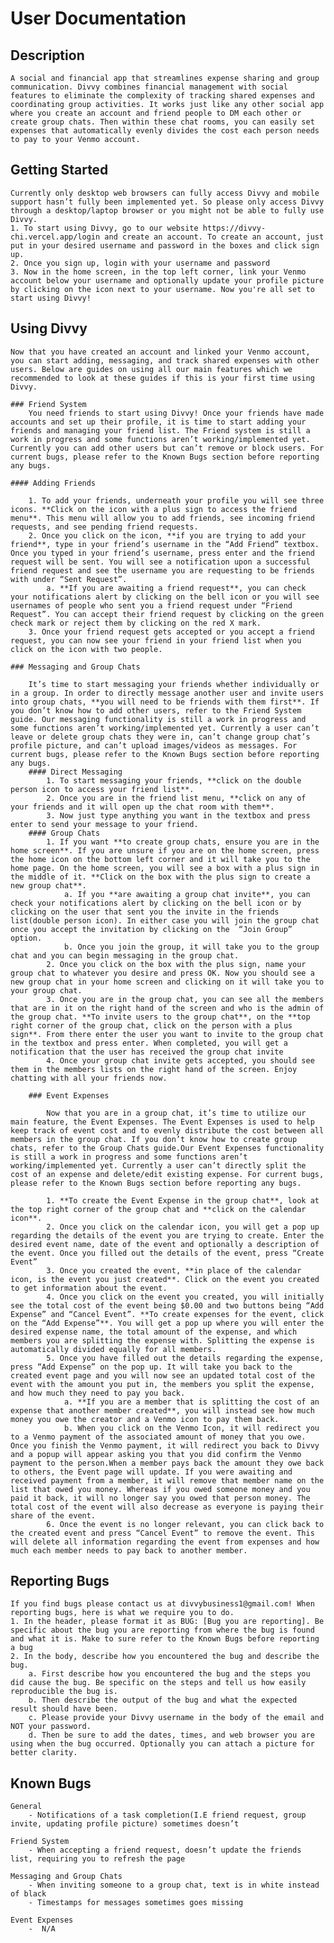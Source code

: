 # User Documentation

## Description

    A social and financial app that streamlines expense sharing and group communication. Divvy combines financial management with social features to eliminate the complexity of tracking shared expenses and coordinating group activities. It works just like any other social app where you create an account and friend people to DM each other or create group chats. Then within these chat rooms, you can easily set expenses that automatically evenly divides the cost each person needs to pay to your Venmo account. 

## Getting Started

    Currently only desktop web browsers can fully access Divvy and mobile support hasn’t fully been implemented yet. So please only access Divvy through a desktop/laptop browser or you might not be able to fully use Divvy.
    1. To start using Divvy, go to our website https://divvy-chi.vercel.app/login and create an account. To create an account, just put in your desired username and password in the boxes and click sign up. 
    2. Once you sign up, login with your username and password
    3. Now in the home screen, in the top left corner, link your Venmo account below your username and optionally update your profile picture by clicking on the icon next to your username. Now you're all set to start using Divvy!

## Using Divvy

    Now that you have created an account and linked your Venmo account, you can start adding, messaging, and track shared expenses with other users. Below are guides on using all our main features which we recommended to look at these guides if this is your first time using Divvy. 

    ### Friend System
        You need friends to start using Divvy! Once your friends have made accounts and set up their profile, it is time to start adding your friends and managing your friend list. The Friend system is still a work in progress and some functions aren’t working/implemented yet. Currently you can add other users but can’t remove or block users. For current bugs, please refer to the Known Bugs section before reporting any bugs.

    #### Adding Friends

        1. To add your friends, underneath your profile you will see three icons. **Click on the icon with a plus sign to access the friend menu**. This menu will allow you to add friends, see incoming friend requests, and see pending friend requests.
        2. Once you click on the icon, **if you are trying to add your friend**, type in your friend’s username in the “Add Friend” textbox. Once you typed in your friend’s username, press enter and the friend request will be sent. You will see a notification upon a successful friend request and see the username you are requesting to be friends with under “Sent Request”.
            a. **If you are awaiting a friend request**, you can check your notifications alert by clicking on the bell icon or you will see usernames of people who sent you a friend request under “Friend Request”. You can accept their friend request by clicking on the green check mark or reject them by clicking on the red X mark.
        3. Once your friend request gets accepted or you accept a friend request, you can now see your friend in your friend list when you click on the icon with two people.

    ### Messaging and Group Chats

        It’s time to start messaging your friends whether individually or in a group. In order to directly message another user and invite users into group chats, **you will need to be friends with them first**. If you don’t know how to add other users, refer to the Friend System guide. Our messaging functionality is still a work in progress and some functions aren’t working/implemented yet. Currently a user can’t leave or delete group chats they were in, can’t change group chat’s profile picture, and can’t upload images/videos as messages. For current bugs, please refer to the Known Bugs section before reporting any bugs.
        #### Direct Messaging
            1. To start messaging your friends, **click on the double person icon to access your friend list**.
            2. Once you are in the friend list menu, **click on any of your friends and it will open up the chat room with them**.
            3. Now just type anything you want in the textbox and press enter to send your message to your friend. 
        #### Group Chats
            1. If you want **to create group chats, ensure you are in the home screen**. If you are unsure if you are on the home screen, press the home icon on the bottom left corner and it will take you to the home page. On the home screen, you will see a box with a plus sign in the middle of it. **Click on the box with the plus sign to create a new group chat**.
                a. If you **are awaiting a group chat invite**, you can check your notifications alert by clicking on the bell icon or by clicking on the user that sent you the invite in the friends list(double person icon). In either case you will join the group chat once you accept the invitation by clicking on the  “Join Group” option. 
                b. Once you join the group, it will take you to the group chat and you can begin messaging in the group chat.
            2. Once you click on the box with the plus sign, name your group chat to whatever you desire and press OK. Now you should see a new group chat in your home screen and clicking on it will take you to your group chat.
            3. Once you are in the group chat, you can see all the members that are in it on the right hand of the screen and who is the admin of the group chat. **To invite users to the group chat**, on the **top right corner of the group chat, click on the person with a plus sign**. From there enter the user you want to invite to the group chat in the textbox and press enter. When completed, you will get a notification that the user has received the group chat invite 
            4. Once your group chat invite gets accepted, you should see them in the members lists on the right hand of the screen. Enjoy chatting with all your friends now.

        ### Event Expenses

            Now that you are in a group chat, it’s time to utilize our main feature, the Event Expenses. The Event Expenses is used to help keep track of event cost and to evenly distribute the cost between all members in the group chat. If you don’t know how to create group chats, refer to the Group Chats guide.Our Event Expenses functionality is still a work in progress and some functions aren’t working/implemented yet. Currently a user can’t directly split the cost of an expense and delete/edit existing expense. For current bugs, please refer to the Known Bugs section before reporting any bugs.

            1. **To create the Event Expense in the group chat**, look at the top right corner of the group chat and **click on the calendar icon**.
            2. Once you click on the calendar icon, you will get a pop up regarding the details of the event you are trying to create. Enter the desired event name, date of the event and optionally a description of the event. Once you filled out the details of the event, press “Create Event”
            3. Once you created the event, **in place of the calendar icon, is the event you just created**. Click on the event you created to get information about the event.
            4. Once you click on the event you created, you will initially see the total cost of the event being $0.00 and two buttons being “Add Expense” and “Cancel Event”. **To create expenses for the event, click on the “Add Expense”**. You will get a pop up where you will enter the desired expense name, the total amount of the expense, and which members you are splitting the expense with. Splitting the expense is automatically divided equally for all members.
            5. Once you have filled out the details regarding the expense, press “Add Expense” on the pop up. It will take you back to the created event page and you will now see an updated total cost of the event with the amount you put in, the members you split the expense, and how much they need to pay you back.
                a. **If you are a member that is splitting the cost of an expense that another member created**, you will instead see how much money you owe the creator and a Venmo icon to pay them back.
                b. When you click on the Venmo Icon, it will redirect you to a Venmo payment of the associated amount of money that you owe. Once you finish the Venmo payment, it will redirect you back to Divvy and a popup will appear asking you that you did confirm the Venmo payment to the person.When a member pays back the amount they owe back to others, the Event page will update. If you were awaiting and received payment from a member, it will remove that member name on the list that owed you money. Whereas if you owed someone money and you paid it back, it will no longer say you owed that person money. The total cost of the event will also decrease as everyone is paying their share of the event.
            6. Once the event is no longer relevant, you can click back to the created event and press “Cancel Event” to remove the event. This will delete all information regarding the event from expenses and how much each member needs to pay back to another member.

## Reporting Bugs

    If you find bugs please contact us at divvybusiness1@gmail.com! When reporting bugs, here is what we require you to do. 
    1. In the header, please format it as BUG: [Bug you are reporting]. Be specific about the bug you are reporting from where the bug is found and what it is. Make to sure refer to the Known Bugs before reporting a bug
    2. In the body, describe how you encountered the bug and describe the bug.
        a. First describe how you encountered the bug and the steps you did cause the bug. Be specific on the steps and tell us how easily reproducible the bug is. 
        b. Then describe the output of the bug and what the expected result should have been. 
        c. Please provide your Divvy username in the body of the email and NOT your password.
        d. Then be sure to add the dates, times, and web browser you are using when the bug occurred. Optionally you can attach a picture for better clarity.

## Known Bugs

    General
        - Notifications of a task completion(I.E friend request, group invite, updating profile picture) sometimes doesn’t 
        
    Friend System
        - When accepting a friend request, doesn’t update the friends list, requiring you to refresh the page

    Messaging and Group Chats
        - When inviting someone to a group chat, text is in white instead of black
        - Timestamps for messages sometimes goes missing

    Event Expenses
        -  N/A


